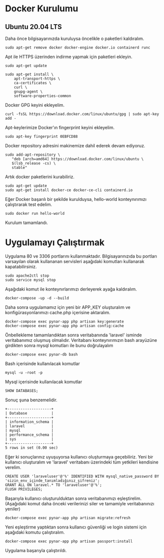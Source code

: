 # Docker Kurulumu

## Ubuntu 20.04 LTS
    
Daha önce bilgisayarınızda kuruluysa öncelikle o paketleri kaldıralım.
    
    sudo apt-get remove docker docker-engine docker.io containerd runc
    
Apt ile HTTPS üzerinden indirme yapmak için paketleri ekleyin.

    sudo apt-get update

    sudo apt-get install \
        apt-transport-https \
        ca-certificates \
        curl \
        gnupg-agent \
        software-properties-common
        
        
Docker GPG keyini ekleyelim.

    curl -fsSL https://download.docker.com/linux/ubuntu/gpg | sudo apt-key add -
    
Apt-keylerimize Docker'ın fingerprint keyini ekleyelim.

    sudo apt-key fingerprint 0EBFCD88
    
Docker repository adresini makinemize dahil ederek devam ediyoruz.

    sudo add-apt-repository \
       "deb [arch=amd64] https://download.docker.com/linux/ubuntu \
       $(lsb_release -cs) \
       stable"
   
Artık docker paketlerini kurabiliriz.

    sudo apt-get update
    sudo apt-get install docker-ce docker-ce-cli containerd.io
    
Eğer Docker başarılı bir şekilde kurulduysa, hello-world konteynırımızı çalıştırarak test edelim.

    sudo docker run hello-world

Kurulum tamamlandı.

# Uygulamayı Çalıştırmak

Uygulama 80 ve 3306 portlarını kullanmaktadır. Bilgisayarınızıda bu portları varsayılan olarak kullananan servisleri aşağıdaki komutları kullanarak kapatabilirsiniz.

    sudo apache2ctl stop
    sudo service mysql stop

Aşağıdaki komut ile konteynırlarımızı derleyerek ayağa kaldıralım.

    docker-compose -up -d --build
    
Daha sonra uygulamamız için yeni bir APP_KEY oluşturalım ve konfigürasyonlarımızı cache.php içerisine aktaralım.

    docker-compose exec pynar-app php artisan key:generate
    docker-compose exec pynar-app php artisan config:cache
    
Önbellekleme tamamlandıktan sonra veritabanında 'laravel' isminde veritabanımız oluşmuş olmalıdır. Veritabanı konteynırımızın bash arayüzüne girdikten sonra mysql komutları ile bunu doğrulayalım

    docker-compose exec pynar-db bash
    
Bash içerisinde kullanılacak komutlar

    mysql -u -root -p
    
Mysql içerisinde kullanılacak komutlar

    SHOW DATABASES;
    
Sonuç şuna benzemelidir.

    +--------------------+
    | Database           |
    +--------------------+
    | information_schema |
    | laravel            |
    | mysql              |
    | performance_schema |
    | sys                |
    +--------------------+
    5 rows in set (0.00 sec)
  
Eğer ki sonuçlarınız uyuşuyorsa kullanıcı oluşturmaya geçebiliriz. Yeni bir kullanıcı oluşturalım ve 'laravel' veritabanı üzerindeki tüm yetkileri kendisine verelim.
    
    CREATE USER 'laraveluser'@'%' IDENTIFIED WITH mysql_native_password BY 'sizin_env_içinde_tanımladığınız_şifreniz';
    GRANT ALL ON laravel.* TO 'laraveluser'@'%';
    FLUSH PRIVILEGES;
    
Başarıyla kullanıcı oluşturulduktan sonra veritabanımızı eşleştirelim.(Aşağıdaki komut daha önceki verilerinizi siler ve tamamiyle veritabanınızı yeniler)

    docker-compose exec pynar-app php artisan migrate:refresh
    
Yeni eşleştirme yaptıktan sonra kullanıcı güvenliği ve login sistemi için aşağıdaki komutu çalıştıralım.

    docker-compose exec pynar-app php artisan passport:install
    
Uygulama başarıyla çalıştırıldı.
